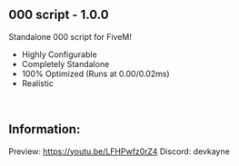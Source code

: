 ## 000 script - 1.0.0
Standalone 000 script for FiveM!

- Highly Configurable
- Completely Standalone
- 100% Optimized (Runs at 0.00/0.02ms)
- Realistic
<br>

## Information:
Preview: https://youtu.be/LFHPwfz0rZ4
Discord: devkayne
